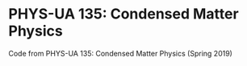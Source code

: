 # PHYS-UA 135: Condensed Matter Physics
Code from PHYS-UA 135: Condensed Matter Physics (Spring 2019)
